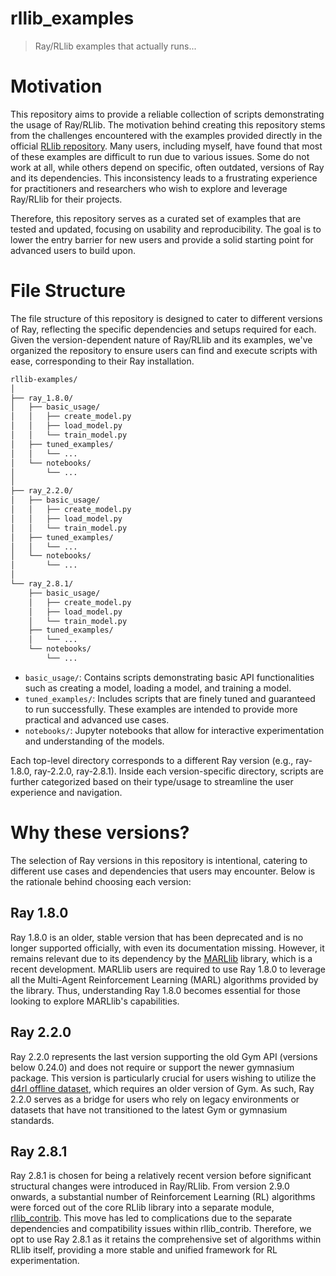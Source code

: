 # rllib_examples

> Ray/RLlib examples that actually runs...

# Motivation

This repository aims to provide a reliable collection of scripts demonstrating the usage of Ray/RLlib. The motivation behind creating this repository stems from the challenges encountered with the examples provided directly in the official [RLlib repository](https://github.com/ray-project/ray/tree/master/rllib/examples). Many users, including myself, have found that most of these examples are difficult to run due to various issues. Some do not work at all, while others depend on specific, often outdated, versions of Ray and its dependencies. This inconsistency leads to a frustrating experience for practitioners and researchers who wish to explore and leverage Ray/RLlib for their projects.

Therefore, this repository serves as a curated set of examples that are tested and updated, focusing on usability and reproducibility. The goal is to lower the entry barrier for new users and provide a solid starting point for advanced users to build upon.

# File Structure

The file structure of this repository is designed to cater to different versions of Ray, reflecting the specific dependencies and setups required for each. Given the version-dependent nature of Ray/RLlib and its examples, we've organized the repository to ensure users can find and execute scripts with ease, corresponding to their Ray installation.

```bash
rllib-examples/
│
├── ray_1.8.0/
│   ├── basic_usage/
│   │   ├── create_model.py
│   │   ├── load_model.py
│   │   └── train_model.py
│   ├── tuned_examples/
│   │   └── ...
│   └── notebooks/
│       └── ...
│
├── ray_2.2.0/
│   ├── basic_usage/
│   │   ├── create_model.py
│   │   ├── load_model.py
│   │   └── train_model.py
│   ├── tuned_examples/
│   │   └── ...
│   └── notebooks/
│       └── ...
│
└── ray_2.8.1/
    ├── basic_usage/
    │   ├── create_model.py
    │   ├── load_model.py
    │   └── train_model.py
    ├── tuned_examples/
    │   └── ...
    └── notebooks/
        └── ...
```

- `basic_usage/`: Contains scripts demonstrating basic API functionalities such as creating a model, loading a model, and training a model.
- `tuned_examples/`: Includes scripts that are finely tuned and guaranteed to run successfully. These examples are intended to provide more practical and advanced use cases.
- `notebooks/`: Jupyter notebooks that allow for interactive experimentation and understanding of the models.

Each top-level directory corresponds to a different Ray version (e.g., ray-1.8.0, ray-2.2.0, ray-2.8.1). Inside each version-specific directory, scripts are further categorized based on their type/usage to streamline the user experience and navigation.

# Why these versions?

The selection of Ray versions in this repository is intentional, catering to different use cases and dependencies that users may encounter. Below is the rationale behind choosing each version:

## Ray 1.8.0

Ray 1.8.0 is an older, stable version that has been deprecated and is no longer supported officially, with even its documentation missing. However, it remains relevant due to its dependency by the [MARLlib](https://github.com/Replicable-MARL/MARLlib) library, which is a recent development. MARLlib users are required to use Ray 1.8.0 to leverage all the Multi-Agent Reinforcement Learning (MARL) algorithms provided by the library. Thus, understanding Ray 1.8.0 becomes essential for those looking to explore MARLlib's capabilities.

## Ray 2.2.0

Ray 2.2.0 represents the last version supporting the old Gym API (versions below 0.24.0) and does not require or support the newer gymnasium package. This version is particularly crucial for users wishing to utilize the [d4rl offline dataset](https://github.com/Farama-Foundation/D4RL), which requires an older version of Gym. As such, Ray 2.2.0 serves as a bridge for users who rely on legacy environments or datasets that have not transitioned to the latest Gym or gymnasium standards.

## Ray 2.8.1

Ray 2.8.1 is chosen for being a relatively recent version before significant structural changes were introduced in Ray/RLlib. From version 2.9.0 onwards, a substantial number of Reinforcement Learning (RL) algorithms were forced out of the core RLlib library into a separate module, [rllib_contrib](https://github.com/ray-project/ray/tree/ray-2.9.0/rllib_contrib). This move has led to complications due to the separate dependencies and compatibility issues within rllib_contrib. Therefore, we opt to use Ray 2.8.1 as it retains the comprehensive set of algorithms within RLlib itself, providing a more stable and unified framework for RL experimentation.
